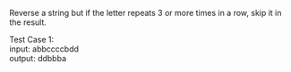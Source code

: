 Reverse a string but if the letter repeats 3 or more times in a row, skip it in the result.

Test Case 1:  
input: abbccccbdd  
output: ddbbba
